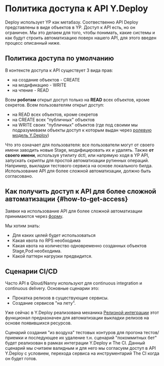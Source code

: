 # Политика доступа к API Y.Deploy

Deploy использует YP как метабазу. Соотвественно API Deploy представлены в виде объектов в YP.
Доступ к API есть, но он ограничен. Мы это делаем для того, чтобы понимать, какие системы и как будут строить автоматизацию поверх нашего API, для этого введен процесс описанный ниже.

## Политика доступа по умолчанию

В контексте доступа к API существует 3 вида прав:

* на создание объектов - CREATE
* на модификацию - WRITE
* на чтение - READ

Всем ****роботам**** открыт доступ только на ****READ**** всех объектов, кроме секретов.
Всем пользователям открыт доступ:

* на READ всех объектов, кроме секретов
* на CREATE всех "публичных" объектов
* на WRITE своих "публичных" объектов (где под своими мы подразумеваем объекты доступ к которым выдан через [ролевую модель Y.Deploy](rbac.md))

Что это означает для пользователя: все пользователи могут от своего имени заводить новые Stage, модифицировать их и удалять. Также ****от своего имени****, используя утилиту dctl, или напрямую ходя в YP API, запускать скрипты для простой автоматизации рутинных операций. Например, выкладки тестового сервиса на основе локального билда. Использование API для более сложной автоматизации, должно быть согласовано.

## Как получить доступ к API для более сложной автоматизации {#how-to-get-access}

Заявки на использование API для более сложной автоматизации принимаются через [форму](https://forms.yandex-team.ru/surveys/24997/).

Мы хотим знать:

* Для каких целей будет использоваться
* Какая квота по RPS необходима
* Какая квота на количество одновременно созданных объектов Stage,Pod необходима.
* Какой паттерн нагрузки предвидится.

## Сценарии CI/CD
Часто API в Qloud/Nanny используют для continuous integration и continuous delivery.
Основные сценарии это:

* Прокатка релизов в существующие сервисы.
* Создание сервисов "на лету".

Уже сейчас в Y.Deploy реализована механика [Релизной интеграции](../../concepts/release-integration/release-integration.md) этот функционал предназначен для автоматизации выкладки релизов на основе появившихся ресурсов.

Сценарий создания "из воздуха" тестовых контуров для прогона тестов/приемки и последующее их удаление т.н. сценарий "покоммитных бет" будет реализован в рамках интеграции Y.Deploy и The CI. Данный сценарий мы считаем валидным и для него мы согласуем доступ в API Y.Deploy с условием, перехода сервиса на инструментарий The CI когда он будет готов.
